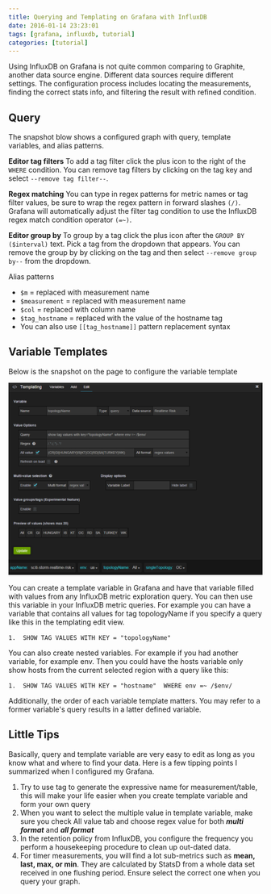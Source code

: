 ```yaml
---
title: Querying and Templating on Grafana with InfluxDB
date: 2016-01-14 23:23:01
tags: [grafana, influxdb, tutorial]
categories: [tutorial]
---
```


Using InfluxDB on Grafana is not quite common comparing to Graphite, another data source engine. Different data sources require different settings. The configuration process includes locating the measurements, finding the correct stats info, and filtering the result with refined condition.



 <!-- more -->

## Query

The snapshot blow shows a configured graph with query, template variables, and alias patterns.

**Editor tag filters**
To add a tag filter click the plus icon to the right of the `WHERE` condition. You can remove tag filters by clicking on the tag key and select `--remove tag filter--`.

**Regex matching**
You can type in regex patterns for metric names or tag filter values, be sure to wrap the regex pattern in forward slashes `(/)`. Grafana will automatically adjust the filter tag condition to use the InfluxDB regex match condition operator `(=~)`.

**Editor group by**
To group by a tag click the plus icon after the `GROUP BY ($interval)` text. Pick a tag from the dropdown that appears. You can remove the group by by clicking on the tag and then select `--remove group by--` from the dropdown.

Alias patterns
* `$m` = replaced with measurement name
* `$measurement` = replaced with measurement name
* `$col` = replaced with column name
* `$tag_hostname` = replaced with the value of the hostname tag
* You can also use `[[tag_hostname]]` pattern replacement syntax


## Variable Templates
Below is the snapshot on the page to configure the variable template

![](/images/grafana/template.png)

You can create a template variable in Grafana and have that variable filled with values from any InfluxDB metric exploration query. You can then use this variable in your InfluxDB metric queries. For example you can have a variable that contains all values for tag topologyName if you specify a query like this in the templating edit view.

```
1.	SHOW TAG VALUES WITH KEY = "topologyName"
```

You can also create nested variables. For example if you had another variable, for example env. Then you could have the hosts variable only show hosts from the current selected region with a query like this:

```
1.	SHOW TAG VALUES WITH KEY = "hostname"  WHERE env =~ /$env/
```

Additionally, the order of each variable template matters. You may refer to a former variable's query results in a latter defined variable.
## Little Tips

Basically, query and template variable are very easy to edit as long as you know what and where to find your data. Here is a few tipping points I summarized when I configured my Grafana.
1.	Try to use tag to generate the expressive name for measurement/table, this will make your life easier when you create template variable and form your own query
2.	When you want to select the multiple value in template variable, make sure you check All value tab and choose regex value for both _**multi format**_ and **_all format_**
3.	In the retention policy from InfluxDB, you configure the frequency you perform a housekeeping procedure to clean up out-dated data.
4.	For timer measurements, you will find a lot sub-metrics such as **mean, last, max, or min**. They are calculated by StatsD from a whole data set received in one flushing period. Ensure select the correct one when you query your graph.
